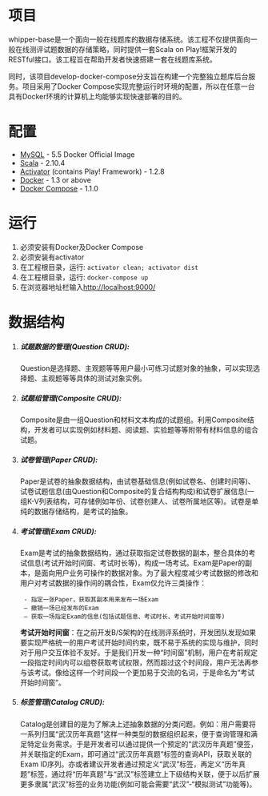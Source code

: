 项目
=================================

whipper-base是一个面向一般在线题库的数据存储系统。该工程不仅提供面向一般在线测评试题数据的存储策略，同时提供一套Scala on Play!框架开发的RESTful接口。该工程旨在帮助开发者快速搭建一套在线题库系统。

同时，该项目develop-docker-compose分支旨在构建一个完整独立题库后台服务。项目采用了Docker Compose实现完整运行时环境的配置，所以在任意一台具有Docker环境的计算机上均能够实现快速部署的目的。

配置
=================================

* [MySQL](https://registry.hub.docker.com/_/mysql/) - 5.5 Docker Official Image 
* [Scala](http://www.scala-lang.org/) - 2.10.4
* [Activator](http://www.typesafe.com/) (contains Play! Framework) - 1.2.8
* [Docker](https://www.docker.com/) - 1.3 or above
* [Docker Compose](https://docs.docker.com/compose/) - 1.1.0

运行
=================================
1. 必须安装有Docker及Docker Compose
2. 必须安装有activator
3. 在工程根目录，运行:
	`activator clean; activator dist`
4. 在工程根目录，运行:
	`docker-compose up`
5. 在浏览器地址栏输入[http://localhost:9000/](http://localhost:9000/ "wipbase is running")

数据结构
=================================
1. ##### 试题数据的管理(Question CRUD):

	Question是选择题、主观题等等用户最小可练习试题对象的抽象，可以实现选择题、主观题等等具体的测试对象实例。

2. ##### 试题组管理(Composite CRUD):

	Composite是由一组Question和材料文本构成的试题组。利用Composite结构，开发者可以实现例如材料题、阅读题、实验题等等附带有材料信息的组合试题。

3. ##### 试卷管理(Paper CRUD):

	Paper是试卷的抽象数据结构，由试卷基础信息(例如试卷名、创建时间等)、试卷试题信息(由Question和Composite的复合结构构成)和试卷扩展信息(一组K-V列表结构，可存储例如年份、试卷创建人、试卷所属地区等)。试卷是单纯的数据存储结构，是考试的抽象。

4. ##### 考试管理(Exam CRUD):

	Exam是考试的抽象数据结构，通过获取指定试卷数据的副本，整合具体的考试信息(考试开始时间窗、考试时长等)，构成一场考试。Exam是Paper的副本，是面向用户业务可操作的数据对象。为了最大程度减少考试数据的修改和用户对考试数据的操作间的耦合性，Exam仅允许三类操作：

		- 指定一张Paper，获取其副本用来发布一场Exam
		– 撤销一场已经发布的Exam
		– 获取一场指定Exam的信息(包括试题信息、考试时长、考试开始时间窗等)

	**考试开始时间窗**：在之前开发B/S架构的在线测评系统时，开发团队发现如果要实现严格统一的用户考试开始时间约束，既不易于系统的实现与维护，同时对于用户交互体验不友好。于是我们开发一种“时间窗”机制，用户在考前规定一段指定时间内可以组卷获取考试权限，然而超过这个时间段，用户无法再参与该考试。像给这样一个时间段一个更加易于交流的名词，于是命名为“考试开始时间窗”。

5. ##### 标签管理(Catalog CRUD):
	
	Catalog是创建目的是为了解决上述抽象数据的分类问题。例如：用户需要将一系列归属“武汉历年真题”这样一种类型的数据组织起来，便于查询管理和满足特定业务需求。于是开发者可以通过提供一个预定的“武汉历年真题”便签，并关联指定的Exam，即可通过“武汉历年真题”标签的查询API，获取关联的Exam ID序列。亦或者建议开发者通过预定义“武汉”标签，再定义“历年真题”标签，通过将“历年真题”与“武汉”标签建立上下级结构关联，便于以后扩展更多隶属“武汉”标签的业务功能(例如可能会需要“武汉”-“模拟测试”功能等)。